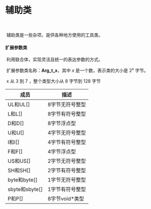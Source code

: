# 辅助类

​	

​	辅助类是一些杂项，是供各种地方使用的工具类。



#### 扩展参数类

​	利用联合体，实现灵活且统一的表达参数的方式。

​	扩展参数类名称：**Arg_t_x**，其中 $x$ 是一个数，表示类的大小是 $2^x$ 字节。

​	x 从 $3$ 到 $7$ ，整个类型大小从 $8$ 字节到 $128$ 字节

| 成员           | 描述            |
| -------------- | --------------- |
| UL和UL[]       | 8字节无符号整型 |
| L和L[]         | 8字节有符号整型 |
| D和D[]         | 8字节浮点型     |
| U和U[]         | 4字节无符号整型 |
| I和I[]         | 4字节有符号整型 |
| F和F[]         | 4字节浮点型     |
| US和US[]       | 2字节无符号整型 |
| SH和SH[]       | 2字节有符号整型 |
| byte和byte[]   | 1字节无符号整型 |
| sbyte和sbyte[] | 1字节有符号整型 |
| P和P[]         | 8字节void\*类型 |





​	

